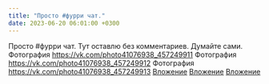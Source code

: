 ```yaml
---
title: "Просто #фурри чат."
date: 2023-06-20 06:01:00 +0300
---
```


Просто #фурри чат.
Тут оставлю без комментариев. Думайте сами.
Фотография
<a class="vk-attach" href="https://vk.com/photo41076938_457249911">https://vk.com/photo41076938_457249911</a>
Фотография
<a class="vk-attach" href="https://vk.com/photo41076938_457249912">https://vk.com/photo41076938_457249912</a>
Фотография
<a class="vk-attach" href="https://vk.com/photo41076938_457249913">https://vk.com/photo41076938_457249913</a>
<a class="vk-attach" href="https://vk.com/photo41076938_457249911">Вложение</a>
<a class="vk-attach" href="https://vk.com/photo41076938_457249912">Вложение</a>
<a class="vk-attach" href="https://vk.com/photo41076938_457249913">Вложение</a>
